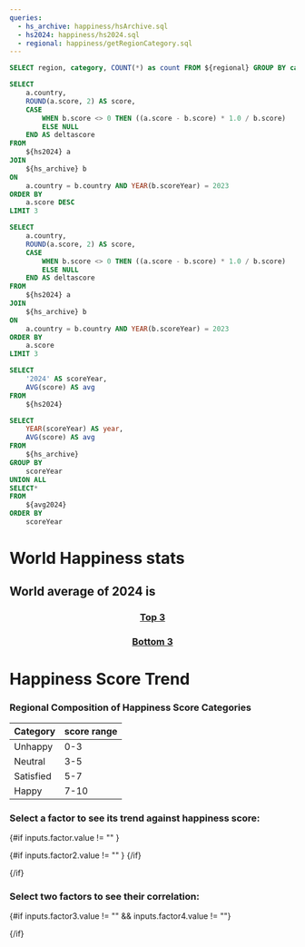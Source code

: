 ```yaml
---
queries:
  - hs_archive: happiness/hsArchive.sql
  - hs2024: happiness/hs2024.sql
  - regional: happiness/getRegionCategory.sql
---
```


```sql regionalcategorycount
SELECT region, category, COUNT(*) as count FROM ${regional} GROUP BY category, region
```

```sql top3
SELECT
    a.country,
    ROUND(a.score, 2) AS score,
    CASE
        WHEN b.score <> 0 THEN ((a.score - b.score) * 1.0 / b.score)
        ELSE NULL
    END AS deltascore
FROM
    ${hs2024} a
JOIN
    ${hs_archive} b
ON
    a.country = b.country AND YEAR(b.scoreYear) = 2023
ORDER BY
    a.score DESC
LIMIT 3
```

```sql bottom3
SELECT
    a.country,
    ROUND(a.score, 2) AS score,
    CASE
        WHEN b.score <> 0 THEN ((a.score - b.score) * 1.0 / b.score)
        ELSE NULL
    END AS deltascore
FROM
    ${hs2024} a
JOIN
    ${hs_archive} b
ON
    a.country = b.country AND YEAR(b.scoreYear) = 2023
ORDER BY
    a.score
LIMIT 3
```

```sql avg2024
SELECT
    '2024' AS scoreYear,
    AVG(score) AS avg
FROM
    ${hs2024}
```

```sql yearlyAvgTrend
SELECT
    YEAR(scoreYear) AS year,
    AVG(score) AS avg
FROM
    ${hs_archive}
GROUP BY
    scoreYear
UNION ALL
SELECT*
FROM
    ${avg2024}
ORDER BY
    scoreYear
```

# World Happiness stats

## World average of 2024 is <Value data={avg2024} row=0 column=avg fmt=number precision=2/>

<center>

### <ins>Top 3</ins>

<Grid cols=3>
<BigValue data={top3[0]} title={"Rank 1 ("+ top3[0].score +")"} value=country comparison=deltascore comparisonFmt=pct1 comparisonTitle="score vs. 2023"/>
<BigValue data={top3[1]} title={"Rank 2 ("+ top3[1].score +")"} value=country comparison=deltascore comparisonFmt=pct1 comparisonTitle="score vs. 2023"/>
<BigValue data={top3[2]} title={"Rank 3 ("+ top3[2].score +")"} value=country comparison=deltascore comparisonFmt=pct1 comparisonTitle="score vs. 2023"/>
</Grid>

### <ins>Bottom 3</ins>

<Grid cols=3>
<BigValue data={bottom3[0]} title={"Rank 143 ("+ bottom3[0].score +")"} value=country comparison=deltascore comparisonFmt=pct1 comparisonTitle="score vs. 2023"/>
<BigValue data={bottom3[1]} title={"Rank 142 ("+ bottom3[1].score +")"} value=country comparison=deltascore comparisonFmt=pct1 comparisonTitle="score vs. 2023"/>
<BigValue data={bottom3[2]} title={"Rank 141 ("+ bottom3[2].score +")"} value=country comparison=deltascore comparisonFmt=pct1 comparisonTitle="score vs. 2023"/>
</Grid>

</center>

# Happiness Score Trend

<LineChart
data={yearlyAvgTrend}
x=year
y=avg
xFmt=yyyy
yFmt=num3
yScale=true
yGridlines=false
yAxisLabels=false
markers=true
markerShape=emptyCircle
title="Happiness Score Over Time"
labels=true
sort=false>
<ReferenceArea xMin='2020' xMax='2022' label="Covid-19" color=red/>
</LineChart>

### Regional Composition of Happiness Score Categories

| Category  | score range |
| --------- | ----------- |
| Unhappy   | 0-3         |
| Neutral   | 3-5         |
| Satisfied | 5-7         |
| Happy     | 7-10        |

<BarChart
data={regionalcategorycount}
series=region
x=category
y=count
title="Regional Composition of Happiness Score Categories"
swapXY=true
labels=true
yGridlines=false
yAxisLabels=false
/>

### Select a factor to see its trend against happiness score:

<Grid cols=2>
<center>
<Dropdown name=factor>
<DropdownOption value="ebGDP" valueLabel="GDP per capita"/> 
<DropdownOption value="ebSocialSupport" valueLabel="Social Support"/> 
<DropdownOption value="ebLifeExpectancy" valueLabel="Life Expectancy"/> 
<DropdownOption value="ebFreedomOfLifeChoices" valueLabel="Freedom Of Life Choices"/> 
<DropdownOption value="ebGenerosity" valueLabel="Generosity"/> 
<DropdownOption value="ebCorruption" valueLabel="Corruption"/> 
</Dropdown>
</center>
<center>
<Dropdown name=factor2>
<DropdownOption value="ebSocialSupport" valueLabel="Social Support"/> 
<DropdownOption value="ebGDP" valueLabel="GDP per capita"/> 
<DropdownOption value="ebLifeExpectancy" valueLabel="Life Expectancy"/> 
<DropdownOption value="ebFreedomOfLifeChoices" valueLabel="Freedom Of Life Choices"/> 
<DropdownOption value="ebGenerosity" valueLabel="Generosity"/> 
<DropdownOption value="ebCorruption" valueLabel="Corruption"/> 
</Dropdown>
</center>
</Grid>

{#if inputs.factor.value != "" }
<Grid cols=2>
<ScatterPlot
data={hs2024}
y={inputs.factor.value}
x=score
xAxisTitle="Happiness Score"
yAxisTitle={inputs.factor.label}
/>

{#if inputs.factor2.value != "" }
<ScatterPlot
data={hs2024}
y={inputs.factor2.value}
x=score
xAxisTitle="Happiness Score"
yAxisTitle={inputs.factor2.label}
/>
{/if}

</Grid>
{/if}

### Select two factors to see their correlation:

<Grid cols=2>
<center>
<Dropdown name=factor3>
<DropdownOption value="" valueLabel="Select a factor"/>
<DropdownOption value="ebGDP" valueLabel="GDP per capita"/> 
<DropdownOption value="ebSocialSupport" valueLabel="Social Support"/> 
<DropdownOption value="ebLifeExpectancy" valueLabel="Life Expectancy"/> 
<DropdownOption value="ebFreedomOfLifeChoices" valueLabel="Freedom Of Life Choices"/> 
<DropdownOption value="ebGenerosity" valueLabel="Generosity"/> 
<DropdownOption value="ebCorruption" valueLabel="Corruption"/> 
</Dropdown>
</center>
<center>
<Dropdown name=factor4>
<DropdownOption value="" valueLabel="Select a factor"/>
<DropdownOption value="ebGDP" valueLabel="GDP per capita"/> 
<DropdownOption value="ebSocialSupport" valueLabel="Social Support"/> 
<DropdownOption value="ebLifeExpectancy" valueLabel="Life Expectancy"/> 
<DropdownOption value="ebFreedomOfLifeChoices" valueLabel="Freedom Of Life Choices"/> 
<DropdownOption value="ebGenerosity" valueLabel="Generosity"/> 
<DropdownOption value="ebCorruption" valueLabel="Corruption"/> 
</Dropdown>
</center>
</Grid>

{#if inputs.factor3.value != "" && inputs.factor4.value != ""}
<ScatterPlot
data={hs2024}
y={inputs.factor3.value}
x={inputs.factor4.value}
xAxisTitle={inputs.factor4.label}
yAxisTitle={inputs.factor3.label}
/>

{/if}
